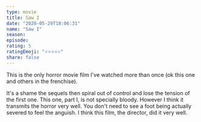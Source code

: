 ```yaml
--- 
type: movie 
title: Saw I 
date: "2020-05-29T18:06:31" 
name: "Saw I" 
season: 
episode: 
rating: 5 
ratingEmoji: "⭐️⭐️⭐️⭐️⭐️" 
share: false 
---
```


This is the only horror movie film I've watched more than once (ok this one and others in the frenchise).

It's a shame the sequels then spiral out of control and lose the tension of the first one. This one, part I, is not specially bloody. However I think it transmits the horror very well. You don't need to see a foot being actually severed to feel the anguish. I think this film, the director, did it very well.
